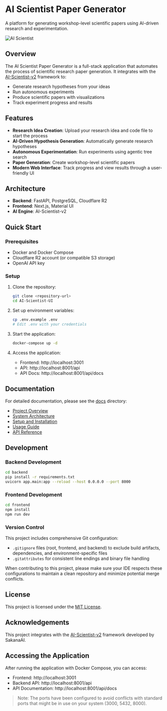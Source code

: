 # AI Scientist Paper Generator

A platform for generating workshop-level scientific papers using AI-driven research and experimentation.

![AI Scientist](https://github.com/SakanaAI/AI-Scientist-v2/raw/main/docs/logo_v1.png)

## Overview

The AI Scientist Paper Generator is a full-stack application that automates the process of scientific research paper generation. It integrates with the [AI-Scientist-v2](https://github.com/SakanaAI/AI-Scientist-v2) framework to:

- Generate research hypotheses from your ideas
- Run autonomous experiments
- Produce scientific papers with visualizations
- Track experiment progress and results

## Features

- **Research Idea Creation**: Upload your research idea and code file to start the process
- **AI-Driven Hypothesis Generation**: Automatically generate research hypotheses
- **Autonomous Experimentation**: Run experiments using agentic tree search
- **Paper Generation**: Create workshop-level scientific papers
- **Modern Web Interface**: Track progress and view results through a user-friendly UI

## Architecture

- **Backend**: FastAPI, PostgreSQL, Cloudflare R2
- **Frontend**: Next.js, Material UI
- **AI Engine**: AI-Scientist-v2

## Quick Start

### Prerequisites

- Docker and Docker Compose
- Cloudflare R2 account (or compatible S3 storage)
- OpenAI API key

### Setup

1. Clone the repository:
   ```bash
   git clone <repository-url>
   cd AI-Scientist-UI
   ```

2. Set up environment variables:
   ```bash
   cp .env.example .env
   # Edit .env with your credentials
   ```

3. Start the application:
   ```bash
   docker-compose up -d
   ```

4. Access the application:
   - Frontend: http://localhost:3001
   - API: http://localhost:8001/api
   - API Docs: http://localhost:8001/api/docs

## Documentation

For detailed documentation, please see the [docs](./docs) directory:

- [Project Overview](./docs/overview.md)
- [System Architecture](./docs/architecture.md)
- [Setup and Installation](./docs/setup.md)
- [Usage Guide](./docs/usage-guide.md)
- [API Reference](./docs/api-reference.md)

## Development

### Backend Development

```bash
cd backend
pip install -r requirements.txt
uvicorn app.main:app --reload --host 0.0.0.0 --port 8000
```

### Frontend Development

```bash
cd frontend
npm install
npm run dev
```

### Version Control

This project includes comprehensive Git configuration:

- `.gitignore` files (root, frontend, and backend) to exclude build artifacts, dependencies, and environment-specific files
- `.gitattributes` for consistent line endings and binary file handling

When contributing to this project, please make sure your IDE respects these configurations to maintain a clean repository and minimize potential merge conflicts.

## License

This project is licensed under the [MIT License](LICENSE).

## Acknowledgements

This project integrates with the [AI-Scientist-v2](https://github.com/SakanaAI/AI-Scientist-v2) framework developed by SakanaAI.

## Accessing the Application

After running the application with Docker Compose, you can access:

- Frontend: http://localhost:3001 
- Backend API: http://localhost:8001/api
- API Documentation: http://localhost:8001/api/docs 

> Note: The ports have been configured to avoid conflicts with standard ports that might be in use on your system (3000, 5432, 8000).
